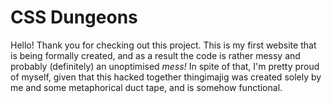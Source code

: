 # CSS Dungeons  

Hello!  Thank you for checking out this project. This is my first website that is being formally created, and as a result the code is rather messy and probably (definitely) an unoptimised *mess!* In spite of that, I'm pretty proud of myself, given that this hacked together thingimajig was created solely by me and some metaphorical duct tape, and is somehow functional.
